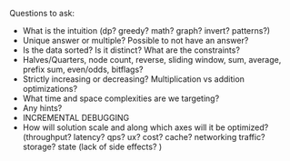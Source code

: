 Questions to ask:

- What is the intuition (dp? greedy? math? graph? invert? patterns?) 
- Unique answer or multiple? Possible to not have an answer?
- Is the data sorted? Is it distinct? What are the constraints?
- Halves/Quarters, node count, reverse, sliding window, sum, average, prefix sum, even/odds, bitflags?
- Strictly increasing or decreasing? Multiplication vs addition optimizations?
- What time and space complexities are we targeting?
- Any hints?
- INCREMENTAL DEBUGGING
- How will solution scale and along which axes will it be optimized? (throughput? latency? qps? ux? cost? cache? networking traffic? storage? state (lack of side effects? )